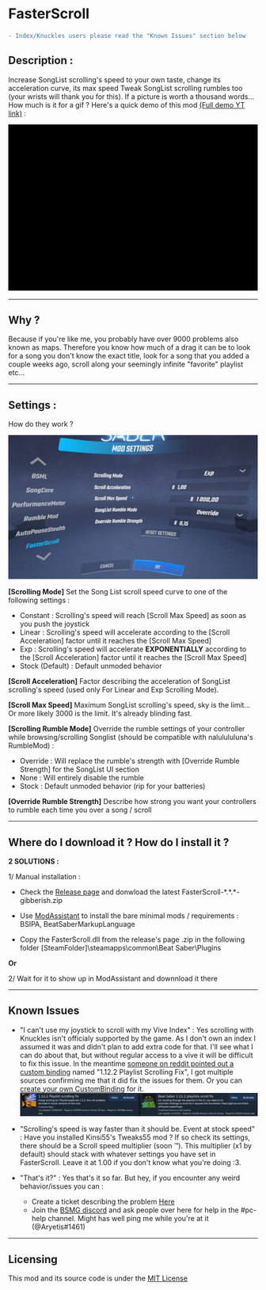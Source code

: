 # FasterScroll

```diff
- Index/Knuckles users please read the "Known Issues" section below
```

## Description :

Increase SongList scrolling's speed to your own taste, change its acceleration curve, its max speed
Tweak SongList scrolling rumbles too (your wrists will thank you for this).
If a picture is worth a thousand words... How much is it for a gif ? Here's a quick demo of this mod <a href="https://www.youtube.com/watch?v=NgsHk499Rog">(Full demo YT link)</a> : 
<p align="center" href="https://www.youtube.com/watch?v=NgsHk499Rog">
  <img src="https://github.com/Aryetis/FasterScroll/blob/master/FasterScroll/Resources/Fasterscroll-Trimed480p30fps.gif">
</p>

----------

## Why ? 

Because if you're like me, you probably have over 9000 problems also known as maps. Therefore you know how much of a drag it can be to look for a song you don't know the exact title, look for a song that you added a couple weeks ago, scroll along your seemingly infinite "favorite" playlist etc...

----------

## Settings :

How do they work ?

![InGameSettings](https://github.com/Aryetis/FasterScroll/blob/master/FasterScroll/Resources/SettingsMenuInGame.jpg)

**[Scrolling Mode]** Set the Song List scroll speed curve to one of the following settings :
- Constant : Scrolling's speed will reach [Scroll Max Speed] as soon as you push the joystick
- Linear : Scrolling's speed will accelerate according to the [Scroll Acceleration] factor until it reaches the [Scroll Max Speed]
- Exp : Scrolling's speed will accelerate **EXPONENTIALLY** according to the [Scroll Acceleration] factor until it reaches the [Scroll Max Speed]
- Stock (Default) : Default unmoded behavior 

**[Scroll Acceleration]** Factor describing the acceleration of SongList scrolling's speed (used only For Linear and Exp Scrolling Mode).

**[Scroll Max Speed]** Maximum SongList scrolling's speed, sky is the limit... Or more likely 3000 is the limit. It's already blinding fast.

**[Scrolling Rumble Mode]** Override the rumble settings of your controller while browsing/scrolling Songlist (should be compatible with nalulululuna's RumbleMod) :
- Override : Will replace the rumble's strength with [Override Rumble Strength] for the SongList UI section
- None : Will entirely disable the rumble 
- Stock : Default unmoded behavior (rip for your batteries)

**[Override Rumble Strength]** Describe how strong you want your controllers to rumble each time you over a song / scroll

----------

## Where do I download it ? How do I install it ?

**2 SOLUTIONS :**

1/ Manual installation :

- Check the <a href="https://github.com/Aryetis/FasterScroll/releases">Release page</a> and donwload the latest FasterScroll-\*.\*.\*-gibberish.zip

- Use <a href="https://github.com/Assistant/ModAssistant">ModAssistant</a> to install the bare minimal mods / requirements : BSIPA, BeatSaberMarkupLanguage

- Copy the FasterScroll.dll from the release's page .zip in the following folder [SteamFolder]\steamapps\common\Beat Saber\Plugins

**Or** 

2/ Wait for it to show up in ModAssistant and downnload it there

----------

## Known Issues

- "I can't use my joystick to scroll with my Vive Index" : Yes scrolling with Knuckles isn't officialy supported by the game. As I don't own an index I assumed it was and didn't plan to add extra code for that. I'll see what I can do about that, but without regular access to a vive it will be difficult to fix this issue. In the meantime <a href="https://www.reddit.com/r/beatsaber/comments/jakcpw/beat_saber_scroll_issue/gdj598y/?utm_source=share&utm_medium=web2x&context=3">someone on reddit pointed out a custom binding</a> named "1.12.2 Playlist Scrolling Fix", I got multiple sources confirming me that it did fix the issues for them. Or you can <a href="https://www.youtube.com/watch?v=Bb4YKwmYvWk">create your own CustomBinding</a> for it.
![InGameSettings](https://github.com/Aryetis/FasterScroll/blob/master/FasterScroll/Resources/CustomBindings.jpg)


- "Scrolling's speed is way faster than it should be. Event at stock speed" : Have you installed Kinsi55's Tweaks55 mod ? If so check its settings, there should be a Scroll speed multiplier (soon :tm:). This multiplier (x1 by default) should stack with whatever settings you have set in FasterScroll. Leave it at 1.00 if you don't know what you're doing :3.

- "That's it?" : Yes that's it so far. But hey, if you encounter any weird behavior/issues you can :
    - Create a ticket describing the problem <a href="https://github.com/Aryetis/FasterScroll/issues">Here</a> 
    - Join the <a href="https://discord.com/invite/beatsabermods">BSMG discord</a> and ask people over here for help in the #pc-help channel. Might has well ping me while you're at it (@Aryetis#1461)

----------

## Licensing 

This mod and its source code is under the <a href="https://github.com/Aryetis/FasterScroll/blob/master/LICENSE">MIT License</a>
